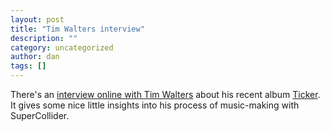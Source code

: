 ```yaml
---
layout: post
title: "Tim Walters interview"
description: ""
category: uncategorized
author: dan
tags: []
---
```

<p>There's an <a href="http://www.basementhum.com/2008/12/shalmaneser-and-supercollider.html">interview online with Tim Walters</a> about his recent album <a href="http://shaltunes.com">Ticker</a>. It gives some nice little insights into his process of music-making with SuperCollider.</p>

